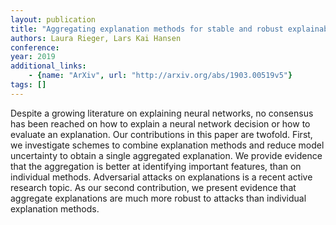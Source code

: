 ```yaml
---
layout: publication
title: "Aggregating explanation methods for stable and robust explainability"
authors: Laura Rieger, Lars Kai Hansen
conference: 
year: 2019
additional_links: 
    - {name: "ArXiv", url: "http://arxiv.org/abs/1903.00519v5"}
tags: []
---
```

Despite a growing literature on explaining neural networks, no consensus has
been reached on how to explain a neural network decision or how to evaluate an
explanation. Our contributions in this paper are twofold. First, we investigate
schemes to combine explanation methods and reduce model uncertainty to obtain a
single aggregated explanation. We provide evidence that the aggregation is
better at identifying important features, than on individual methods.
Adversarial attacks on explanations is a recent active research topic. As our
second contribution, we present evidence that aggregate explanations are much
more robust to attacks than individual explanation methods.